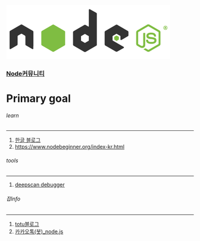 ![screensh](./img/ndoe.PNG)  
### [Node커뮤니티](https://nodejs.github.io/nodejs-ko/articles/2017/11/07/release-v8.9.1/)  

# Primary goal  

###### learn
- - -
1. [한글 블로그](http://blog.naver.com/agilesoft/220981582724)  
2. https://www.nodebeginner.org/index-kr.html  

###### tools
- - -
1. [deepscan debugger](https://deepscan.io/home/)  

###### 잡info
- - - 
1. [totu블로그](http://totuworld.github.io/)  
1. [카카오톡(봇)_node.js](https://cheese10yun.github.io/kakao-bot-node/)  
